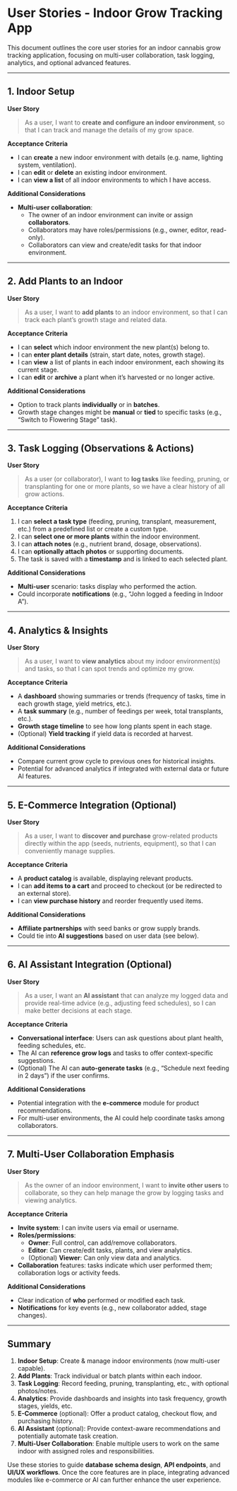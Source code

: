 # User Stories - Indoor Grow Tracking App

This document outlines the core user stories for an indoor cannabis grow tracking application, focusing on multi-user collaboration, task logging, analytics, and optional advanced features.

---

## 1. Indoor Setup

**User Story**

> As a user, I want to **create and configure an indoor environment**, so that I can track and manage the details of my grow space.

**Acceptance Criteria**

- I can **create** a new indoor environment with details (e.g. name, lighting system, ventilation).
- I can **edit** or **delete** an existing indoor environment.
- I can **view a list** of all indoor environments to which I have access.

**Additional Considerations**

- **Multi-user collaboration**:
  - The owner of an indoor environment can invite or assign **collaborators**.
  - Collaborators may have roles/permissions (e.g., owner, editor, read-only).
  - Collaborators can view and create/edit tasks for that indoor environment.

---

## 2. Add Plants to an Indoor

**User Story**

> As a user, I want to **add plants** to an indoor environment, so that I can track each plant’s growth stage and related data.

**Acceptance Criteria**

- I can **select** which indoor environment the new plant(s) belong to.
- I can **enter plant details** (strain, start date, notes, growth stage).
- I can **view** a list of plants in each indoor environment, each showing its current stage.
- I can **edit** or **archive** a plant when it’s harvested or no longer active.

**Additional Considerations**

- Option to track plants **individually** or in **batches**.
- Growth stage changes might be **manual** or **tied** to specific tasks (e.g., “Switch to Flowering Stage” task).

---

## 3. Task Logging (Observations & Actions)

**User Story**

> As a user (or collaborator), I want to **log tasks** like feeding, pruning, or transplanting for one or more plants, so we have a clear history of all grow actions.

**Acceptance Criteria**

1. I can **select a task type** (feeding, pruning, transplant, measurement, etc.) from a predefined list or create a custom type.
2. I can **select one or more plants** within the indoor environment.
3. I can **attach notes** (e.g., nutrient brand, dosage, observations).
4. I can **optionally attach photos** or supporting documents.
5. The task is saved with a **timestamp** and is linked to each selected plant.

**Additional Considerations**

- **Multi-user** scenario: tasks display who performed the action.
- Could incorporate **notifications** (e.g., “John logged a feeding in Indoor A”).

---

## 4. Analytics & Insights

**User Story**

> As a user, I want to **view analytics** about my indoor environment(s) and tasks, so that I can spot trends and optimize my grow.

**Acceptance Criteria**

- A **dashboard** showing summaries or trends (frequency of tasks, time in each growth stage, yield metrics, etc.).
- A **task summary** (e.g., number of feedings per week, total transplants, etc.).
- **Growth stage timeline** to see how long plants spent in each stage.
- (Optional) **Yield tracking** if yield data is recorded at harvest.

**Additional Considerations**

- Compare current grow cycle to previous ones for historical insights.
- Potential for advanced analytics if integrated with external data or future AI features.

---

## 5. E-Commerce Integration (Optional)

**User Story**

> As a user, I want to **discover and purchase** grow-related products directly within the app (seeds, nutrients, equipment), so that I can conveniently manage supplies.

**Acceptance Criteria**

- A **product catalog** is available, displaying relevant products.
- I can **add items to a cart** and proceed to checkout (or be redirected to an external store).
- I can **view purchase history** and reorder frequently used items.

**Additional Considerations**

- **Affiliate partnerships** with seed banks or grow supply brands.
- Could tie into **AI suggestions** based on user data (see below).

---

## 6. AI Assistant Integration (Optional)

**User Story**

> As a user, I want an **AI assistant** that can analyze my logged data and provide real-time advice (e.g., adjusting feed schedules), so I can make better decisions at each stage.

**Acceptance Criteria**

- **Conversational interface**: Users can ask questions about plant health, feeding schedules, etc.
- The AI can **reference grow logs** and tasks to offer context-specific suggestions.
- (Optional) The AI can **auto-generate tasks** (e.g., “Schedule next feeding in 2 days”) if the user confirms.

**Additional Considerations**

- Potential integration with the **e-commerce** module for product recommendations.
- For multi-user environments, the AI could help coordinate tasks among collaborators.

---

## 7. Multi-User Collaboration Emphasis

**User Story**

> As the owner of an indoor environment, I want to **invite other users** to collaborate, so they can help manage the grow by logging tasks and viewing analytics.

**Acceptance Criteria**

- **Invite system**: I can invite users via email or username.
- **Roles/permissions**:
  - **Owner**: Full control, can add/remove collaborators.
  - **Editor**: Can create/edit tasks, plants, and view analytics.
  - (Optional) **Viewer**: Can only view data and analytics.
- **Collaboration** features: tasks indicate which user performed them; collaboration logs or activity feeds.

**Additional Considerations**

- Clear indication of **who** performed or modified each task.
- **Notifications** for key events (e.g., new collaborator added, stage changes).

---

## Summary

1. **Indoor Setup**: Create & manage indoor environments (now multi-user capable).
2. **Add Plants**: Track individual or batch plants within each indoor.
3. **Task Logging**: Record feeding, pruning, transplanting, etc., with optional photos/notes.
4. **Analytics**: Provide dashboards and insights into task frequency, growth stages, yields, etc.
5. **E-Commerce** (optional): Offer a product catalog, checkout flow, and purchasing history.
6. **AI Assistant** (optional): Provide context-aware recommendations and potentially automate task creation.
7. **Multi-User Collaboration**: Enable multiple users to work on the same indoor with assigned roles and responsibilities.

Use these stories to guide **database schema design**, **API endpoints**, and **UI/UX workflows**. Once the core features are in place, integrating advanced modules like e-commerce or AI can further enhance the user experience.
